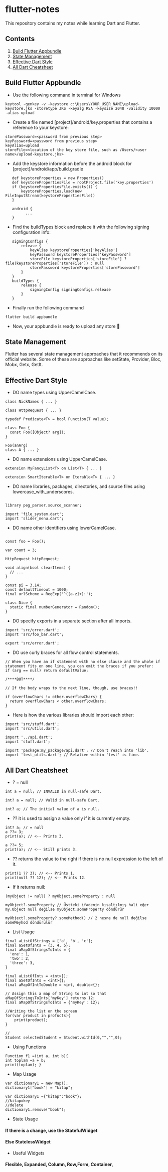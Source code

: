 # flutter-notes
This repository contains my notes while learning Dart and Flutter.

## Contents
<ol>
  <li>
    <a href="#Lnk">Build Flutter Appbundle</a>
  </li>
  <li>
    <a href="#Lnk">State Management</a>
  </li>
      <li>
        <a href="#Lnk">Effective Dart Style</a>
      </li>
      <li>
        <a href="#Lnk">All Dart Cheatsheet</a>
      </li>
</ol>


## Build Flutter Appbundle

- Use the following command in terminal for Windows

 ```
 keytool -genkey -v -keystore c:\Users\YOUR_USER_NAME\upload-keystore.jks -storetype JKS -keyalg RSA -keysize 2048 -validity 10000 -alias upload
 ```

- Create a file named [project]/android/key.properties that contains a reference to your keystore:

``` 
storePassword=<password from previous step>
keyPassword=<password from previous step>
keyAlias=upload
storeFile=<location of the key store file, such as /Users/<user name>/upload-keystore.jks>
```

- Add the keystore information before the android block for [project]/android/app/build.gradle 

``` 
   def keystoreProperties = new Properties()
   def keystorePropertiesFile = rootProject.file('key.properties')
   if (keystorePropertiesFile.exists()) {
       keystoreProperties.load(new FileInputStream(keystorePropertiesFile))
   }

   android {
         ...
   }
``` 
- Find the buildTypes block and replace it with the following signing configuration info:
``` 
   signingConfigs {
       release {
           keyAlias keystoreProperties['keyAlias']
           keyPassword keystoreProperties['keyPassword']
           storeFile keystoreProperties['storeFile'] ? file(keystoreProperties['storeFile']) : null
           storePassword keystoreProperties['storePassword']
       }
   }
   buildTypes {
       release {
           signingConfig signingConfigs.release
       }
   }
``` 

- Finally run the following command
``` 
flutter build appbundle
``` 
- Now, your appbundle is ready to upload any store 📲


## State Management
Flutter has several state management approaches that it recommends on its official website. Some of these are approaches like setState, Provider, Bloc, Mobx, Getx, GetIt.
 





















## Effective Dart Style

- DO name types using UpperCamelCase.
```
class NickNames { ... }

class HttpRequest { ... }

typedef Predicate<T> = bool Function(T value);

class Foo {
  const Foo([Object? arg]);
}

Foo(anArg)
class A { ... }
```


- DO name extensions using UpperCamelCase.

```
extension MyFancyList<T> on List<T> { ... }

extension SmartIterable<T> on Iterable<T> { ... }
```

- DO name libraries, packages, directories, and source files using lowercase_with_underscores.

```

library peg_parser.source_scanner;

import 'file_system.dart';
import 'slider_menu.dart';
```

- DO name other identifiers using lowerCamelCase.

```
 
const foo = Foo(); 

var count = 3;

HttpRequest httpRequest;

void align(bool clearItems) {
  // ...
}

const pi = 3.14;
const defaultTimeout = 1000;
final urlScheme = RegExp('^([a-z]+):');

class Dice {
  static final numberGenerator = Random();
}

```

- DO specify exports in a separate section after all imports.
```
import 'src/error.dart';
import 'src/foo_bar.dart';

export 'src/error.dart';
```

- DO use curly braces for all flow control statements.

```
// When you have an if statement with no else clause and the whole if statement fits on one line, you can omit the braces if you prefer:
if (arg == null) return defaultValue;

/****BUT****/

// If the body wraps to the next line, though, use braces!!

if (overflowChars != other.overflowChars) {
  return overflowChars < other.overflowChars;
}
```

- Here is how the various libraries should import each other:
```
import 'src/stuff.dart';
import 'src/utils.dart';

import '../api.dart';
import 'stuff.dart';

import 'package:my_package/api.dart'; // Don't reach into 'lib'.
import 'test_utils.dart'; // Relative within 'test' is fine.

```

##  All Dart Cheatsheet

- ? = null
```
int a = null; // INVALID in null-safe Dart.
```

```
int? a = null; // Valid in null-safe Dart.
```

```
int? a; // The initial value of a is null.
```

- ?? it is used to assign a value only if it is currently empty.

```
int? a; // = null
a ??= 3;
print(a); // <-- Prints 3.

a ??= 5;
print(a); // <-- Still prints 3.
```

- ?? returns the value to the right if there is no null expression to the left of it.

```
print(1 ?? 3); // <-- Prints 1.
print(null ?? 12); // <-- Prints 12.
```

- If it returns null:
```
(myObject != null) ? myObject.someProperty : null

myObject?.someProperty // Üstteki ifadenin kısaltılmış hali eğer my.Object null değilse myObject.someProperty döndürür

myObject?.someProperty?.someMethod() // 2 nesne de null değilse someMeyhod döndürülür

```

- List Usage

```
final aListOfStrings = ['a', 'b', 'c'];
final aSetOfInts = {3, 4, 5};
final aMapOfStringsToInts = {
  'one': 1,
  'two': 2,
  'three': 3,
}
```
```
final aListOfInts = <int>[];
final aSetOfInts = <int>{};
final aMapOfIntToDouble = <int, double>{};
```
```
// Assign this a map of String to int so that aMapOfStringsToInts['myKey'] returns 12:
final aMapOfStringsToInts = {'myKey': 12};

//Writing the list on the screen
for(var product in profucts){
    print(product);
}

//
Student selectedStudent = Student.withId(0,"","",0);

```

- Using Functions
```
Function f1 =(int a, int b){
int toplam =a + b;
print(toplam); }

```

- Map Usage

```
var dictionary1 = new Map();
dictionary1["book"] = "kitap";

var dictionary1 ={"kitap":"book"};
//kitap=key
//delete
dictionary1.remove("book");

```

- State Usage

#### If there is a change, use the StatefulWidget
#### Else StatelessWidget

- Useful Widgets
#### Flexible, Expanded, Column, Row,Form, Container, 

